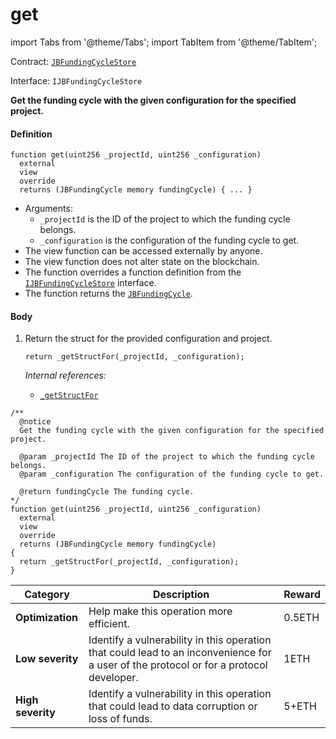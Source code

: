 # get

import Tabs from '@theme/Tabs';
import TabItem from '@theme/TabItem';

Contract: [`JBFundingCycleStore`](/dev/deprecated/v2/contracts/jbfundingcyclestore/README.md)​‌

Interface: `IJBFundingCycleStore`

<Tabs>
<TabItem value="Step by step" label="Step by step">

**Get the funding cycle with the given configuration for the specified project.**

#### Definition

```
function get(uint256 _projectId, uint256 _configuration)
  external
  view
  override
  returns (JBFundingCycle memory fundingCycle) { ... }
```

* Arguments:
  * `_projectId` is the ID of the project to which the funding cycle belongs.
  * `_configuration` is the configuration of the funding cycle to get.
* The view function can be accessed externally by anyone.
* The view function does not alter state on the blockchain.
* The function overrides a function definition from the [`IJBFundingCycleStore`](/dev/deprecated/v2/interfaces/ijbfundingcyclestore.md) interface.
* The function returns the [`JBFundingCycle`](/dev/deprecated/v2/data-structures/jbfundingcycle.md).

#### Body

1.  Return the struct for the provided configuration and project.

    ```
    return _getStructFor(_projectId, _configuration);
    ```

    _Internal references:_

    * [`_getStructFor`](/dev/deprecated/v2/contracts/jbfundingcyclestore/read/-_getstructfor.md)

</TabItem>

<TabItem value="Code" label="Code">

```
/**
  @notice
  Get the funding cycle with the given configuration for the specified project.

  @param _projectId The ID of the project to which the funding cycle belongs.
  @param _configuration The configuration of the funding cycle to get.

  @return fundingCycle The funding cycle.
*/
function get(uint256 _projectId, uint256 _configuration)
  external
  view
  override
  returns (JBFundingCycle memory fundingCycle)
{
  return _getStructFor(_projectId, _configuration);
}
```

</TabItem>

<TabItem value="Bug bounty" label="Bug bounty">

| Category          | Description                                                                                                                            | Reward |
| ----------------- | -------------------------------------------------------------------------------------------------------------------------------------- | ------ |
| **Optimization**  | Help make this operation more efficient.                                                                                               | 0.5ETH |
| **Low severity**  | Identify a vulnerability in this operation that could lead to an inconvenience for a user of the protocol or for a protocol developer. | 1ETH   |
| **High severity** | Identify a vulnerability in this operation that could lead to data corruption or loss of funds.                                        | 5+ETH  |

</TabItem>
</Tabs>
